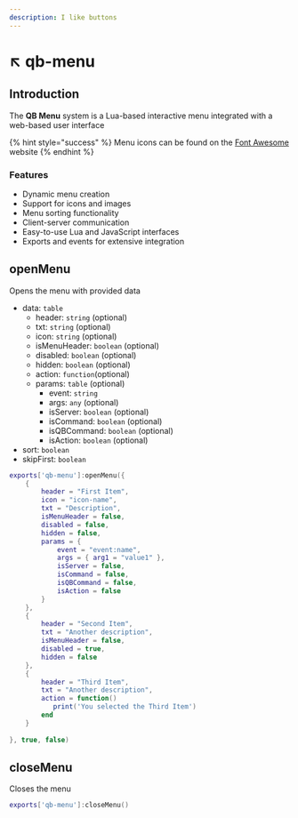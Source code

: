 ```yaml
---
description: I like buttons
---
```


# ↖️ qb-menu

## Introduction

The **QB Menu** system is a Lua-based interactive menu integrated with a web-based user interface

{% hint style="success" %}
Menu icons can be found on the [Font Awesome](https://fontawesome.com/) website
{% endhint %}

### Features

* Dynamic menu creation
* Support for icons and images
* Menu sorting functionality
* Client-server communication
* Easy-to-use Lua and JavaScript interfaces
* Exports and events for extensive integration

## openMenu

Opens the menu with provided data

* data: `table`&#x20;
  * header: `string` (optional)
  * txt: `string` (optional)
  * icon: `string` (optional)
  * isMenuHeader: `boolean` (optional)
  * disabled: `boolean` (optional)
  * hidden: `boolean` (optional)
  * action: `function`(optional)
  * params: `table` (optional)
    * event: `string`
    * args: `any` (optional)
    * isServer: `boolean` (optional)
    * isCommand: `boolean` (optional)
    * isQBCommand: `boolean` (optional)
    * isAction: `boolean` (optional)
* sort: `boolean`
* skipFirst: `boolean`

```lua
exports['qb-menu']:openMenu({
    { 
        header = "First Item", 
        icon = "icon-name", 
        txt = "Description",
        isMenuHeader = false,
        disabled = false,
        hidden = false,
        params = {
            event = "event:name",
            args = { arg1 = "value1" },
            isServer = false,
            isCommand = false,
            isQBCommand = false,
            isAction = false
        }
    },
    { 
        header = "Second Item", 
        txt = "Another description",
        isMenuHeader = false,
        disabled = true,
        hidden = false
    },
    {
        header = "Third Item", 
        txt = "Another description",
        action = function()
           print('You selected the Third Item')
        end
    }
       
}, true, false)
```

## closeMenu

Closes the menu

```lua
exports['qb-menu']:closeMenu()
```

